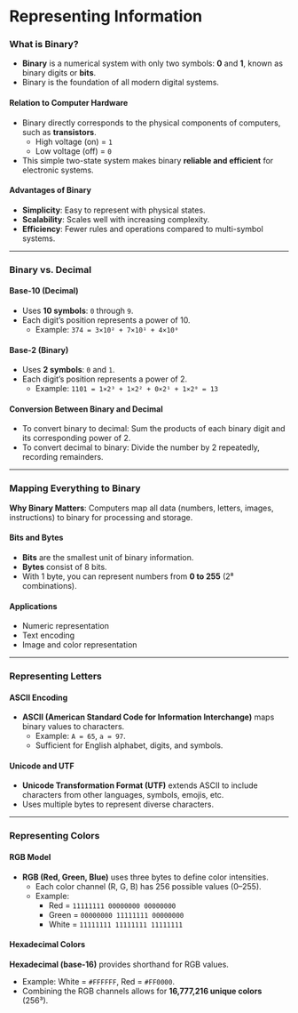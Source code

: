 # Representing Information

### What is Binary?
- **Binary** is a numerical system with only two symbols: **0** and **1**, known as binary digits or **bits**.
- Binary is the foundation of all modern digital systems.

#### Relation to Computer Hardware
- Binary directly corresponds to the physical components of computers, such as **transistors**.
  - High voltage (on) = `1`
  - Low voltage (off) = `0`
- This simple two-state system makes binary **reliable and efficient** for electronic systems.

#### Advantages of Binary
- **Simplicity**: Easy to represent with physical states.
- **Scalability**: Scales well with increasing complexity.
- **Efficiency**: Fewer rules and operations compared to multi-symbol systems.

---

### Binary vs. Decimal

#### Base-10 (Decimal)
- Uses **10 symbols**: `0` through `9`.
- Each digit’s position represents a power of 10.
  - Example: `374 = 3×10² + 7×10¹ + 4×10⁰`

#### Base-2 (Binary)
- Uses **2 symbols**: `0` and `1`.
- Each digit’s position represents a power of 2.
  - Example: `1101 = 1×2³ + 1×2² + 0×2¹ + 1×2⁰ = 13`

#### Conversion Between Binary and Decimal
- To convert binary to decimal: Sum the products of each binary digit and its corresponding power of 2.
- To convert decimal to binary: Divide the number by 2 repeatedly, recording remainders.

---

### Mapping Everything to Binary
**Why Binary Matters**: Computers map all data (numbers, letters, images, instructions) to binary for processing and storage.

#### Bits and Bytes
- **Bits** are the smallest unit of binary information.
- **Bytes** consist of 8 bits.
- With 1 byte, you can represent numbers from **0 to 255** (2⁸ combinations).

#### Applications
- Numeric representation
- Text encoding
- Image and color representation

---

### Representing Letters

#### ASCII Encoding
- **ASCII (American Standard Code for Information Interchange)** maps binary values to characters.
  - Example: `A = 65`, `a = 97`.
  - Sufficient for English alphabet, digits, and symbols.

#### Unicode and UTF
- **Unicode Transformation Format (UTF)** extends ASCII to include characters from other languages, symbols, emojis, etc.
- Uses multiple bytes to represent diverse characters.

---

### Representing Colors

#### RGB Model
- **RGB (Red, Green, Blue)** uses three bytes to define color intensities.
  - Each color channel (R, G, B) has 256 possible values (0–255).
  - Example:
    - Red = `11111111 00000000 00000000`
    - Green = `00000000 11111111 00000000`
    - White = `11111111 11111111 11111111`

#### Hexadecimal Colors
**Hexadecimal (base-16)** provides shorthand for RGB values.
- Example: White = `#FFFFFF`, Red = `#FF0000`.
- Combining the RGB channels allows for **16,777,216 unique colors** (256³).
